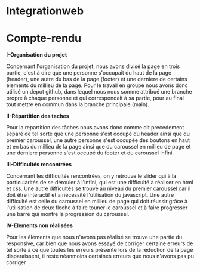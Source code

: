 ﻿# Integrationweb

# Compte-rendu

**I-Organisation du projet**

Concernant l'organisation du projet, nous avons divisé la page en trois partie, c'est à dire que une personne s'occupait du haut de la page (header), une autre du bas de la page (footer) et une derniere de certains élements du millieu de la page. Pour le travail en groupe nous avons donc utilisé un depot github, dans lequel nous nous somme attribué une branche propre à chaque personne et qui correspondait à sa partie, pour au final tout mettre en commun dans la branche principale (main).

**II-Répartition des taches**

Pour la repartition des tâches nous avons donc comme dit precedement séparé de tel sorte que une personne s'est occupé du header ainsi que du premier caroussel, une autre personne s'est occupée des boutons en haut et en bas du millieu de la page ainsi que du caroussel en millieu de page et une derniere personne s'est occupé du footer et du caroussel infini.

**III-Difficultés rencontrées**

Concernant les difficultés rencontrées, on y retrouve le slider qui à la particularités de se dérouler à l'infini, qui est une difficulté à réaliser en html et css. Une autre difficultés se trouve au niveau du premier caroussel car il doit être interactif et a necessité l'utilisation du javascript. Une autre difficulté est celle du caroussel en millieu de page qui doit réussir grâce à l'utilisation de deux fleche à faire touner le caroussel et à faire progresser une barre qui montre la progression du caroussel.

**IV-Elements non réalisées**

Pour les élements que nous n'avons pas réalisé se trouve une partie du responsive, car bien que nous avons essayé de corriger certaine erreurs de tel sorte à ce que toutes les erreurs présente lors de la réduction de la page disparaissent, il reste néanmoins certaines erreurs que nous n'avons pas pu corriger
